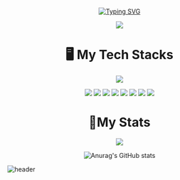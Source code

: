 # <div align="center">
<div align="center">
<a href="https://git.io/typing-svg"><img src="https://readme-typing-svg.demolab.com?font=Fira+Code&size=35&duration=3000&pause=1000&color=000000&width=435&lines=Front-End+Developer;Qund" alt="Typing SVG" /></a>
  
  <a><img src="https://hits.seeyoufarm.com/api/count/incr/badge.svg?url=https%3A%2F%2Fgithub.com%2FQund123%2Fhit-counter&count_bg=%2379C83D&title_bg=%23555555&icon=&icon_color=%23FFFFFF&title=%EB%B0%A9%EB%AC%B8%EC%9E%90+%EC%88%98&edge_flat=false"/></a>
</div>
</div>

# <div align="center">🖥️ My Tech Stacks
<div align="center">
  
  <img src="https://img.shields.io/badge/I love apple-000000?style=for-the-badge&logo=Apple&logoColor=white">
  
<img src="https://img.shields.io/badge/C-%2300599C.svg?style=for-the-badge&logo=c&logoColor=white"/></a>
<img src="https://img.shields.io/badge/python-3776AB?style=for-the-badge&logo=python&logoColor=white">
<img src="https://img.shields.io/badge/html5-E34F26?style=for-the-badge&logo=html5&logoColor=white">
<img src="https://img.shields.io/badge/css-1572B6?style=for-the-badge&logo=css3&logoColor=white">
<img src="https://img.shields.io/badge/javascript-F7DF1E?style=for-the-badge&logo=javascript&logoColor=black">
<img src="https://img.shields.io/badge/react-61DAFB?style=for-the-badge&logo=react&logoColor=black">
<img src="https://img.shields.io/badge/Photoshop-31A8FF?style=for-the-badge&logo=Adobe Photoshop&logoColor=black">
<img src="https://img.shields.io/badge/Photoshop-9999FF?style=for-the-badge&logo=Adobe Premiere Pro&logoColor=black">
  
  

</div>
</div>

# <div align="center">👏My Stats
<div align="center">
  <img src="https://github-readme-stats.vercel.app/api?username=Qund123&show_icons=true"/>
  
  
  ![Anurag's GitHub stats](https://github-readme-stats.vercel.app/api?username=anuraghazra&theme=dark&show_icons=true)
</div>
</div>

![header](https://capsule-render.vercel.app/api?type=slice&color=gradient&height=200&section=footer&text=Hello,%20World!&fontSize=100&animation=fadeIn)
